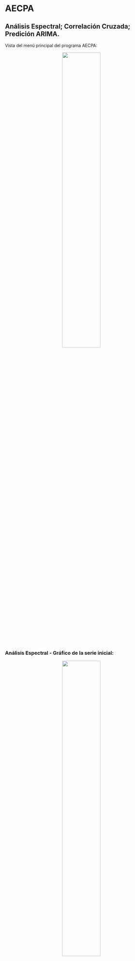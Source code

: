 # AECPA 
## Análisis Espectral; Correlación Cruzada; Predición ARIMA.

Vista del menú principal del programa AECPA:
<p align="center">
  <img src="data/01.png" width="50%" height="50%"></img>
</p>

### Análisis Espectral - Gráfico de la serie inicial:

<p align="center">
  <img src="data/02.png" width="50%" height="50%"></img>
</p>

Se abre el explorador de Windows, donde se puede seleccionar el archivo con los datos iniciales:
<p align="center">
  <img src="data/03.png" width="50%" height="50%"></img>
</p>

Al seleccionar el archivo, hay que escribir el nombre de la hoja de Excel donde se encuentran los datos, también el número de la columna de fechas y número de la columna de la serie investigada, después oprimir el botón de “Continuar”: 
<p align="center">
  <img src="data/04.png" width="50%" height="50%"></img>
</p>

En el siguiente paso se puede escribir los nombres de títulos de la figura y de los ejes, después oprimir el botón de “Continuar”:
<p align="center">
  <img src="data/05.png" width="50%" height="50%"></img>
</p>

Se abre el explorador de Windows, donde se puede escribir el nombre de la figura para grabar:
<p align="center">
  <img src="data/06.png" width="50%" height="50%"></img>
</p>

Al grabar la figura, también se visualiza en la pantalla:
<p align="center">
  <img src="data/07.png" width="50%" height="50%"></img>
</p>

### Análisis Espectral - Cálculo de densidad espectral:

<p align="center">
  <img src="data/08.png" width="50%" height="50%"></img>
</p>

Al oprimir se abre el explorador de Windows, para seleccionar el archivo de datos para realizar el cálculo de la densidad espectral:
<p align="center">
  <img src="data/09.png" width="50%" height="50%"></img>
</p>

Se escribe el nombre de la hoja de Excel donde se encuentran los datos, también el núero de la columna de fechas y número de la columna de la serie investigada, después oprimir el botón de “Continuar”: 
<p align="center">
  <img src="data/10.png" width="50%" height="50%"></img>
</p>

En el siguiente paso se escribe los nombres de título de la figura y de los ejes:
<p align="center">
  <img src="data/11.png" width="50%" height="50%"></img>
</p>

Al oprimir el botón “Continuar” aparece el gráfico de la densidad espectral de la serie:
<p align="center">
  <img src="data/12.png" width="50%" height="50%"></img>
</p>

En este grafico se muestran las densidades espectrales de la serie analizada.
Apuntando con el cursor en la parte inferior derecha de la gráfica aparecen las coordenadas del cursor en la gráfica, por ejemplo “x=0.0347 y=10.1”, donde “x” muestra la frecuencia del límite apuntado. Así se pueden obtener los valores de cada frecuencia límite (inferior o superior) del pico seleccionado, los cual se pueden escribir en una hoja para los siguientes procedimientos:
<p align="center">
  <img src="data/13.png" width="50%" height="50%"></img>
</p>

### Análisis Espectral - Filtro pasa banda:

<p align="center">
  <img src="data/14.png" width="50%" height="50%"></img>
</p>

Al oprimir se abre el explorador de Windows, en el cual se selecciona el archivo de datos para realizar el filtro pasa banda:
<p align="center">
  <img src="data/15.png" width="50%" height="50%"></img>
</p>

Se escribe el nombre de la hoja de Excel donde se encuentran los datos, también el número de la columna de fechas y número de la columna de la serie analizada, después oprimir el botón de “Continuar”: 
<p align="center">
  <img src="data/16.png" width="50%" height="50%"></img>
</p>

En el siguiente paso hay que llenar todas de las casillas para extraer los componentes determinados de la serie inicial.
En la casilla cuasi periodos: se escriben todos los periodos de los picos elegidos, separados por coma ",".
En la casilla FLI: se escriben todos las frecuencias izquierdas en el mismo orden de los picos elegidos, separados por coma ",".
En la casilla FLS: se escriben todos las frecuencias derechas en el mismo orden de los picos elegidos, separados por coma ",".
Al oprimir el boton "Continuar" se graban los componentes extraídos en el archivo Excel y se mostra la grafica con los componentes extraídas:  
<p align="center">
  <img src="data/17.png" width="50%" height="50%"></img>
</p>
<p align="center">
  <img src="data/18.png" width="50%" height="50%"></img>
</p>

### Exit
Cierra el programa:

<p align="center">
  <img src="data/19.png" width="50%" height="50%"></img>
</p>

### Correlación y Regresión - Correlación de Pearson:

<p align="center">
  <img src="data/20.png" width="50%" height="50%"></img>
</p>

Al oprimir se abre el explorador de Windows, para seleccionar el archivo de datos para realizar la Correlación de Pearson:
<p align="center">
  <img src="data/21.png" width="50%" height="50%"></img>
</p>

Después de elegir el archivo, se escriben los nombres de las hojas de la primera y segunda serie y sus respectivas numeros de las columnas donde se encuentran:
<p align="center">
  <img src="data/22.png" width="50%" height="50%"></img>
</p>

Se muestran los resultados del coeficiente de correlación:
<p align="center">
  <img src="data/23.png" width="50%" height="50%"></img>
</p>

### Correlación y Regresión - Correlación cruzada:

<p align="center">
  <img src="data/24.png" width="50%" height="50%"></img>
</p>

Al oprimir se abre el explorador de Windows, se selecciona el archivo de datos para realizar Correlación cruzada:
<p align="center">
  <img src="data/25.png" width="50%" height="50%"></img>
</p>

Después de elegir el archivo, se escriben los nombres de las hojas de la primera y segunda serie y sus respectivos numeros de las columnas donde se encuentran y el número de la columna con las fechas:
<p align="center">
  <img src="data/26.png" width="50%" height="50%"></img>
</p>

Resultados de la Correlación cruzada:
<p align="center">
  <img src="data/27.png" width="50%" height="50%"></img>
</p>

### Correlación y Regresión - Análisis de regresión:

<p align="center">
  <img src="data/28.png" width="50%" height="50%"></img>
</p>

Al oprimir se abre el explorador de Windows, se selecciona el archivo de datos para realizar el Análisis de regresión:
<p align="center">
  <img src="data/29.png" width="50%" height="50%"></img>
</p>

Después de elegir el archivo, se escriben los nombres de la hoja de datos, el número de la columna con las fechas, el número de la columna de la variable dependiente y la cantidad de variables independientes:
<p align="center">
  <img src="data/30.png" width="50%" height="50%"></img>
</p>

Por cada variable independiente se escribe su respectivo número de la columna y se oprime "Continuar":
<p align="center">
  <img src="data/31.png" width="50%" height="50%"></img>
</p>
<p align="center">
  <img src="data/32.png" width="50%" height="50%"></img>
</p>
Continuar:
<p align="center">
  <img src="data/33.png" width="50%" height="50%"></img>
</p>

Resultados del análisis de regresión:
<p align="center">
  <img src="data/34.png" width="50%" height="50%"></img>
</p>

Resultado análisis de regresión gráfica:
<p align="center">
  <img src="data/35.png" width="50%" height="50%"></img>
</p>


### Exit
Cierra el programa:

<p align="center">
  <img src="data/36.png" width="50%" height="50%"></img>
</p>

### Predicción - Análisis parámetros_ARIMA:

<p align="center">
  <img src="data/37.png" width="50%" height="50%"></img>
</p>

Al oprimir se abre el explorador de Windows, se selecciona el archivo de datos para realizar Análisis de parámetros ARIMA:
<p align="center">
  <img src="data/38.png" width="50%" height="50%"></img>
</p>

Escribir el nombre de la hoja del Excel de la variable que se va utilizar, la fecha en que se inicia la serie, el nombre de la columna de la serie y varios [parámetros del modelo ARIMA](https://alkaline-ml.com/pmdarima/modules/generated/pmdarima.arima.auto_arima.html ):
<p align="center">
  <img src="data/39.png" width="50%" height="50%"></img>
</p>

Después del cálculo de los parámetros del modelo ARIMA, se muestran los resultados de los cuales se escriben en una hoja los resultados del modelo, por ejemplo "SARIMAX(2, 0, 3)x(2, 1, 0, 12)":
<p align="center">
  <img src="data/40.png" width="50%" height="50%"></img>
</p>

### Predicción - Resultados Test ARIMA:

<p align="center">
  <img src="data/41.png" width="50%" height="50%"></img>
</p>

Al oprimir se abre el explorador de Windows, se selecciona el archivo de datos para ver los resultados del Test ARIMA con los mismos datos con los cuales fue realizado el cálculo de los parámetros del modelo ARIMA:
<p align="center">
  <img src="data/42.png" width="50%" height="50%"></img>
</p>

Se elige la serie de datos para el cual fueron calculados los parámetros del modelo ARIMA y los resultados del modelo SARIMAX:
<p align="center">
  <img src="data/43.png" width="50%" height="50%"></img>
</p>

Se muestran los resultados de SARIMAX:
<p align="center">
  <img src="data/44.png" width="50%" height="50%"></img>
</p>

Resultados gráficos de SARIMAX:
<p align="center">
  <img src="data/45.png" width="50%" height="50%"></img>
</p>

### Predicción - Mostrar Pronostico:

<p align="center">
  <img src="data/46.png" width="50%" height="50%"></img>
</p>

Se escribe la cantidad de meses para la predicción y los nombres del título de la figura y de los ejes:
<p align="center">
  <img src="data/47.png" width="50%" height="50%"></img>
</p>

El resultado gráfico del pronóstico de la serie inicial para los 36 meses:
<p align="center">
  <img src="data/48.png" width="50%" height="50%"></img>
</p>

### Predicción - Graficar todo:

<p align="center">
  <img src="data/49.png" width="50%" height="50%"></img>
</p>

Al oprimir se abre el explorador de Windows, se selecciona el archivo de datos para mostrar el gráfico con la serie inicial, sus componentes y el pronóstico:
<p align="center">
  <img src="data/50.png" width="50%" height="50%"></img>
</p>

Elegir los datos para el gráfico con varios componentes:
<p align="center">
  <img src="data/51.png" width="50%" height="50%"></img>
</p>

Escribir el nombre de grafico para grabar:
<p align="center">
  <img src="data/52.png" width="50%" height="50%"></img>
</p>

<p align="center">
  <img src="data/53.png" width="50%" height="50%"></img>
</p>

### Predicción - Graficar una serie:

<p align="center">
  <img src="data/54.png" width="50%" height="50%"></img>
</p>

Al oprimir se abre el explorador de Windows, para seleccionar el archivo de datos:
<p align="center">
  <img src="data/55.png" width="50%" height="50%"></img>
</p>

Escribir datos para el gráfico:
<p align="center">
  <img src="data/56.png" width="50%" height="50%"></img>
</p>

<p align="center">
  <img src="data/57.png" width="50%" height="50%"></img>
</p>

<p align="center">
  <img src="data/58.png" width="50%" height="50%"></img>
</p>

### Predicción - Exit:

<p align="center">
  <img src="data/59.png" width="50%" height="50%"></img>
</p>
<p align="center">
  <img src="data/60.png" width="50%" height="50%"></img>
</p>

### Help – Ayuda:

Abre la presente página de GitHub:
<p align="center">
  <img src="data/61.png" width="50%" height="50%"></img>
</p>

### Help – Acerca de:

<p align="center">
  <img src="data/62.png" width="50%" height="50%"></img>
</p>
